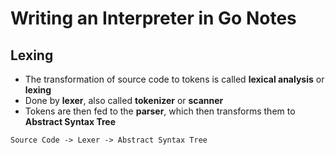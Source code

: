 # Writing an Interpreter in Go Notes

## Lexing

- The transformation of source code to tokens is called **lexical analysis**
  or **lexing**
- Done by **lexer**, also called **tokenizer** or **scanner**
- Tokens are then fed to the **parser**, which then transforms them to **Abstract
  Syntax Tree**

```
Source Code -> Lexer -> Abstract Syntax Tree
```
